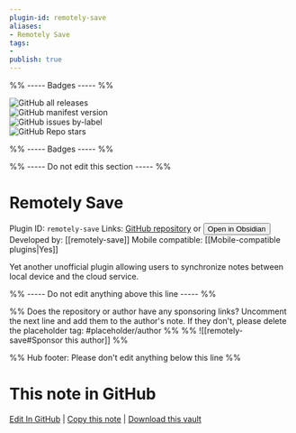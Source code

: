 ```yaml
---
plugin-id: remotely-save
aliases:
- Remotely Save
tags: 
- 
publish: true
---
```


%% ----- Badges ----- %%

![GitHub all releases](https://img.shields.io/github/downloads/remotely-save/remotely-save/total?color=573E7A&logo=github&style=for-the-badge)   
![GitHub manifest version](https://img.shields.io/github/manifest-json/v/remotely-save/remotely-save?color=573E7A&logo=github&style=for-the-badge)   
![GitHub issues by-label](https://img.shields.io/github/issues/remotely-save/remotely-save/help%20wanted?color=573E7A&logo=github&style=for-the-badge)   
![GitHub Repo stars](https://img.shields.io/github/stars/remotely-save/remotely-save?color=573E7A&logo=github&style=for-the-badge)

%% ----- Badges ----- %%

%% ----- Do not edit this section ----- %%

# Remotely Save

Plugin ID: `remotely-save`
Links: [GitHub repository](https://github.com/remotely-save/remotely-save) or [<button id=HH>Open in Obsidian</button>](obsidian://show-plugin?id=remotely-save)
Developed by: [[remotely-save]]
Mobile compatible: [[Mobile-compatible plugins|Yes]]

Yet another unofficial plugin allowing users to synchronize notes between local device and the cloud service.

%% ----- Do not edit anything above this line ----- %% 

%% Does the repository or author have any sponsoring links? Uncomment the next line and add them to the author's note. If they don't, please delete the placeholder tag: #placeholder/author %%
%% ![[remotely-save#Sponsor this author]] %%

%% Hub footer: Please don't edit anything below this line %%

# This note in GitHub

<span class="git-footer">[Edit In GitHub](https://github.dev/obsidian-community/obsidian-hub/blob/main/02%20-%20Community%20Expansions/02.05%20All%20Community%20Expansions/Plugins/remotely-save.md "git-hub-edit-note") | [Copy this note](https://raw.githubusercontent.com/obsidian-community/obsidian-hub/main/02%20-%20Community%20Expansions/02.05%20All%20Community%20Expansions/Plugins/remotely-save.md "git-hub-copy-note") | [Download this vault](https://github.com/obsidian-community/obsidian-hub/archive/refs/heads/main.zip "git-hub-download-vault") </span>
